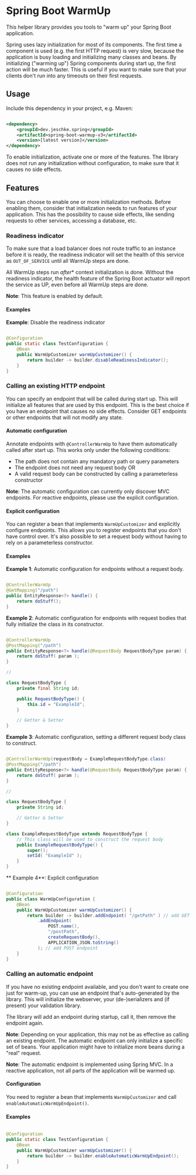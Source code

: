 # Spring Boot WarmUp

This helper library provides you tools to "warm up" your Spring Boot application.

Spring uses lazy initialization for most of its components.
The first time a component is used (e.g. the first HTTP request) is very slow, because the application is busy loading
and initializing many classes and beans.
By initializing ("warming up") Spring components during start up, the first action will be much faster.
This is useful if you want to make sure that your clients don't run into any timeouts on their first requests.

## Usage

Include this dependency in your project, e.g. Maven:

```xml

<dependency>
    <groupId>dev.jeschke.spring</groupId>
    <artifactId>spring-boot-warmup-v3</artifactId>
    <version>[latest version]</version>
</dependency>
```

To enable initialization, activate one or more of the features.
The library does not run any initialization without configuration, to make sure that it causes no side effects.

## Features

You can choose to enable one or more initialization methods.
Before enabling them, consider that initialization needs to run features of your application.
This has the possibility to cause side effects, like sending requests to other services, accessing a database, etc.

### Readiness indicator

To make sure that a load balancer does not route traffic to an instance before it is ready, the readiness indicator will
set the health of this service as `OUT_OF_SERVICE` until all WarmUp steps are done.

All WarmUp steps run _after_* context initialization is done.
Without the readiness indicator, the health feature of the Spring Boot actuator will report the service as UP, even
before all WarmUp steps are done.

**Note**: This feature is enabled by default.

#### Examples

**Example**: Disable the readiness indicator

```java

@Configuration
public static class TestConfiguration {
    @Bean
    public WarmUpCustomizer warmUpCustomizer() {
        return builder -> builder.disableReadinessIndicator();
    }
}
```

### Calling an existing HTTP endpoint

You can specify an endpoint that will be called during start up.
This will initialize all features that are used by this endpoint.
This is the best choice if you have an endpoint that causes no side effects.
Consider GET endpoints or other endpoints that will not modify any state.

#### Automatic configuration

Annotate endpoints with `@ControllerWarmUp` to have them automatically called after start up.
This works only under the following conditions:

- The path does not contain any mandatory path or query parameters
- The endpoint does not need any request body OR
- A valid request body can be constructed by calling a parameterless constructor

**Note**: The automatic configuration can currently only discover MVC endpoints.
For reactive endpoints, please use the explicit configuration.

#### Explicit configuration

You can register a bean that implements `WarmUpCustomizer` and explicitly configure endpoints.
This allows you to register endpoints that you don't have control over.
It's also possible to set a request body without having to rely on a parameterless constructor.

#### Examples

**Example 1**: Automatic configuration for endpoints without a request body.

```java

@ControllerWarmUp
@GetMapping("/path")
public EntityResponse<?> handle() {
    return doStuff();
}
```

**Example 2**: Automatic configuration for endpoints with request bodies that fully initialize the class in its
constructor.

```java

@ControllerWarmUp
@PostMapping("/path")
public EntityResponse<?> handle(@RequestBody RequestBodyType param) {
    return doStuff( param );
}

//

class RequestBodyType {
    private final String id;

    public RequestBodyType() {
        this.id = "ExampleId";
    }

    // Getter & Setter
}
```

**Example 3**: Automatic configuration, setting a different request body class to construct.

```java

@ControllerWarmUp(requestBody = ExampleRequestBodyType.class)
@PostMapping("/path")
public EntityResponse<?> handle(@RequestBody RequestBodyType param) {
    return doStuff( param );
}

//

class RequestBodyType {
    private String id;

    // Getter & Setter
}

class ExampleRequestBodyType extends RequestBodyType {
    // This class will be used to construct the request body
    public ExampleRequestBodyType() {
        super();
        setId( "ExampleId" );
    }
}
```

** Example 4**: Explicit configuration

```java

@Configuration
public class WarmUpConfiguration {
    @Bean
    public WarmUpCustomizer warmUpCustomizer() {
        return builder -> builder.addEndpoint( "/getPath" ) // add GET endpoint
            .addEndpoint(
                POST.name(),
                "/postPath",
                createRequestBody(),
                APPLICATION_JSON.toString()
            ); // add POST endpoint
    }
}
```

### Calling an automatic endpoint

If you have no existing endpoint available, and you don't want to create one just for warm-up, you can use an endpoint
that's auto-generated by the library.
This will initialize the webserver, your (de-)serializers and (if present) your validation library.

The library will add an endpoint during startup, call it, then remove the endpoint again.

**Note**: Depending on your application, this may not be as effective as calling an existing endpoint.
The automatic endpoint can only initialize a specific set of beans.
Your application might have to initialize more beans during a "real" request.

**Note**: The automatic endpoint is implemented using Spring MVC.
In a reactive application, not all parts of the application will be warmed up.

#### Configuration

You need to register a bean that implements `WarmUpCustomizer` and call `enableAutomaticWarmUpEndpoint()`.

#### Examples

```java

@Configuration
public static class TestConfiguration {
    @Bean
    public WarmUpCustomizer warmUpCustomizer() {
        return builder -> builder.enableAutomaticWarmUpEndpoint();
    }
}
```